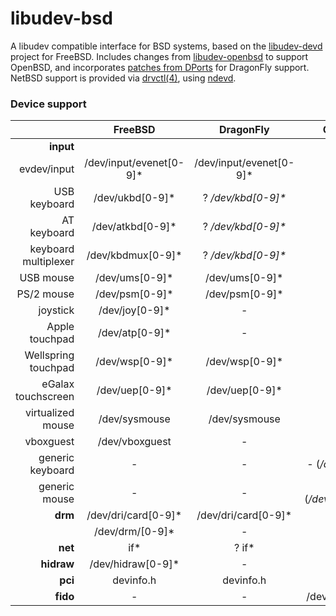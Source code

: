 # libudev-bsd
A libudev compatible interface for BSD systems, based on the [libudev-devd](https://github.com/wulf7/libudev-devd) project for FreeBSD.
Includes changes from [libudev-openbsd](https://github.com/rnagy/libudev-openbsd/tree/dev) to support OpenBSD, and incorporates [patches from DPorts](https://github.com/DragonFlyBSD/DPorts/tree/master/devel/libudev-devd) for DragonFly support.
NetBSD support is provided via [drvctl(4)](https://man.netbsd.org/drvctl.4), using [ndevd](https://github.com/kikadf/ndevd).

### Device support
| | FreeBSD | DragonFly | OpenBSD | NetBSD |
| ---: | :---: | :---: | :---: | :---: |
| **input** | 
| evdev/input | /dev/input/evenet[0-9]* | /dev/input/evenet[0-9]* | - | ? |
| USB keyboard | /dev/ukbd[0-9]* | ? */dev/kbd[0-9]\** | - | - |
| AT keyboard | /dev/atkbd[0-9]* | ? */dev/kbd[0-9]\** | - | - |
| keyboard multiplexer | /dev/kbdmux[0-9]* | ? */dev/kbd[0-9]\** | - | - |
| USB mouse | /dev/ums[0-9]* | /dev/ums[0-9]* | - | - |
| PS/2 mouse | /dev/psm[0-9]* | /dev/psm[0-9]* | - | - |
| joystick | /dev/joy[0-9]* | - | - | - |
| Apple touchpad | /dev/atp[0-9]* | - | - | - |
| Wellspring touchpad | /dev/wsp[0-9]* | /dev/wsp[0-9]* | - | - |
| eGalax touchscreen | /dev/uep[0-9]* | /dev/uep[0-9]* | - | - |
| virtualized mouse | /dev/sysmouse | /dev/sysmouse | - | - |
| vboxguest | /dev/vboxguest | - | - | - |
| generic keyboard | - | - | - (*/dev/wskbd\**) | - (*/dev/wskbd\**) |
| generic mouse | - | - | - (*/dev/wsmouse\**) | - (*/dev/wsmouse\**) |
| **drm** | /dev/dri/card[0-9]* | /dev/dri/card[0-9]* | ? | ? |
| | /dev/drm/[0-9]* | - | - | ? |
| **net** | if* | ? if* | ? | ? |
| **hidraw** | /dev/hidraw[0-9]* | - | - | - |
| **pci** | devinfo.h | devinfo.h | - | - |
| **fido** | - | - | /dev/fido/[0-9]* | ? |
